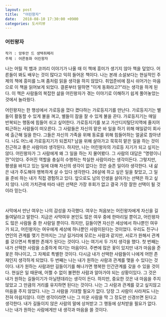 ```yaml
---
layout: post
title:  "어린왕자"
date:   2018-08-10 17:30:00 +0900
categories: 도서리뷰
---
```


### 어린왕자

```
작가 : 앙투안 드 생텍쥐페리
주제 : 어른동화 어린왕자
```

   나는 어릴 적 뱀과 코끼리 이야기가 나올 때 이 책에 흥미가 생기지 않아 책을 덮었다. 어른들이 봐도 배우는 것이 많다고 익히 들어온 책이다. 나는 본래 소설보다는 현실적인 주제의 책에 흥미를 느껴 좀처럼 읽을 생각을 하지 않았다. 취업준비에 잠시 쉬어가는 마음으로 이 책을 읽어보게 되었다. 결론부터 말하면 "이게 동화라고?"라는 생각을 하게 된다. 이 책은 사람들의 복잡한 삶을 어린왕자가 겪는 이야기로 이해하기 쉽게 풀어놓았는 것에서 놀라웠다.  



   어린왕자는 한 행성에서 가로등을 껐다 켰다하는 가로등지기를 만난다. 가로등지기는 별들이 활동할 수 있게 불을 껴고, 별들이 잠을 잘 수 있게 불을 끈다. 가로등지기는 매일 반복되는 행동에 힘들어 쉬고 싶어한다.  가로등지기를 보고 가산디지털단지역에 줄지어 퇴근하는 사람들이 떠오른다. 그 사람들은 자신의 맡은 바 일을 하기 위해 매일같이  회사에  출근해 일을 한다. 그들은 자신의 가족을 위해 동료를 위해 힘들어하는 얼굴로 참아낸다. 나도 어느새 가로등지기가 되겠지? 남을 위해 살아가고 묵묵히 맡은 일을 하는 것이 친근하고 좋은 사람이라 생각된다. 하지만, 나는 어린왕자의 가로등 지기가 되고 싶지는 않다. 어린왕자가 그 사람에게 왜 그 일을 하는 지 물어봤다. 그 사람의 대답은 "명령이니깐"이었다. 주어진 역할을 충실히 수행하는 착실한 사람이라는 생각이든다. 그렇지만, 평생을 바치고 있는 일에 대해 자신의 생각이 없다는 것은 슬픈 일이라 생각한다. 내 삶은 내가 주도해야 행복하게 살 수 있다 생각한다. 26살에 하고 싶은 일을 찾았고, 그 일을 준비 하는 내가 직접 경험하고 있다. 앞으로도 남의 인생을 살아가는 선택은 하고 싶지 않다. 나의 가치관에 따라 내린 선택은 가장 후회가 없고 결국 가장 잘한 선택이 될 것이라 믿는다.

​    

   사막에서 만난 여우는 나의 감성을 자극했다. 여우는 처음보는 어린왕자에게 자신을 길들여달라고 말한다. 지금은 사막여우 본인도 많은 여우 중에 한마리일 뿐이고, 어린왕자도 많은 사람들 중 한 사람일 뿐이다. 하지만, 길들이면 자신은 세상에서 하나뿐인 여우가 되고, 어린왕자는 여우에게 세상에 하나뿐인 사람이된다는 것이었다. 우리도 친구나 연인의 관계를 맺기 전까지는 그냥 길거리에 모르는 사람과 같지만, 서로가 원해서 관계를 갖으면서 특별한 존재가 된다는 것이다. 나는 여기서 두 가지 생각을 했다. 첫 번째는 내가 선택한 사람을 소중하게 여기는 마음이다.  주변에 많은 꽃이 있지만 내가 마음을 준 꽃은 하나이고, 그 자체로 특별한 것이다.  다시금 내가 선택한 사람들이 나에게 어떤 존재인지 생각하게 되었다. 두 번째는 나는 내가 원하는 사람과 관계를 맺을 수 있다는 것이다. 내가 원하는 사람과만 길들이기를 해나가면 행복한 인간관계를 갖을 수 있을 것이다. 현실은 일 때문에, 어쩔 수 없이 불편한 사람과 알아가야 되는 상황이있다. 그 것은 내가 원하는 길들이기가 아닐텐데라는 생각이 든다. 하지만, 중요한 것은 내 마음을 주지않았고 그 만큼의 거리를 유지하면 된다는 것이다. 나는 그 사람과 관계를 갖고 싶지않고 마음을 주지 않았다. 나는 그 사람을 기대할 필요가 없다. 당장 그 사람이 사라져도 나는 전혀 아쉽지않다. 이런 생각이라면 나는 그 미운 사람을 딱 그 정도만 신경쓰면 된다고 생각한다. 내가 길들이지 않은 사람의 말에 상처받고 그 행동에 상처받을 필요가 없다. 나는 내가 원하는 사람에게만 내 생각과 마음을 쓸 것이다.